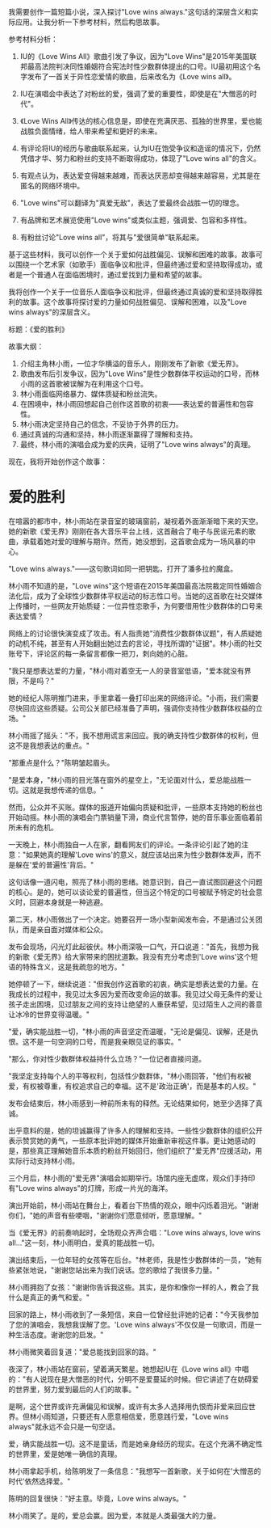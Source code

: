 <ReasoningChainRenderer>

我需要创作一篇短篇小说，深入探讨"Love wins always."这句话的深层含义和实际应用。让我分析一下参考材料，然后构思故事。

参考材料分析：

1. IU的《Love Wins All》歌曲引发了争议，因为"Love Wins"是2015年美国联邦最高法院判决同性婚姻符合宪法时性少数群体提出的口号。IU最初用这个名字发布了一首关于异性恋爱情的歌曲，后来改名为《Love wins all》。

2. IU在演唱会中表达了对粉丝的爱，强调了爱的重要性，即使是在"大憎恶的时代"。

3. 《Love Wins All》传达的核心信息是，即使在充满厌恶、孤独的世界里，爱也能战胜负面情绪，给人带来希望和更好的未来。

4. 有评论将IU的经历与歌曲联系起来，认为IU在饱受争议和造谣的情况下，仍然凭借才华、努力和粉丝的支持不断取得成功，体现了"Love wins all"的含义。

5. 有观点认为，表达爱变得越来越难，而表达厌恶却变得越来越容易，尤其是在匿名的网络环境中。

6. "Love wins"可以翻译为"真爱无敌"，表达了爱最终会战胜一切的理念。

7. 有品牌和艺术展览使用"Love wins"或类似主题，强调爱、包容和多样性。

8. 有粉丝讨论"Love wins all"，将其与"爱很简单"联系起来。

基于这些材料，我可以创作一个关于爱如何战胜偏见、误解和困难的故事。故事可以围绕一个艺术家（如歌手）面临争议和批评，但最终通过爱和坚持取得成功，或者是一个普通人在面临困境时，通过爱找到力量和希望的故事。

我将创作一个关于一位音乐人面临争议和批评，但最终通过真诚的爱和坚持取得胜利的故事。这个故事将探讨爱的力量如何战胜偏见、误解和困难，以及"Love wins always"的深层含义。

标题：《爱的胜利》

故事大纲：
1. 介绍主角林小雨，一位才华横溢的音乐人，刚刚发布了新歌《爱无界》。
2. 歌曲发布后引发争议，因为"Love Wins"是性少数群体平权运动的口号，而林小雨的这首歌被误解为在利用这个口号。
3. 林小雨面临网络暴力、媒体质疑和粉丝流失。
4. 在困境中，林小雨回想起自己创作这首歌的初衷——表达爱的普遍性和包容性。
5. 林小雨决定坚持自己的信念，不妥协于外界的压力。
6. 通过真诚的沟通和坚持，林小雨逐渐赢得了理解和支持。
7. 最终，林小雨的演唱会成为爱的庆典，证明了"Love wins always"的真理。

现在，我将开始创作这个故事：
</ReasoningChainRenderer>

# 爱的胜利

在喧嚣的都市中，林小雨站在录音室的玻璃窗前，凝视着外面渐渐暗下来的天空。她的新歌《爱无界》刚刚在各大音乐平台上线，这首融合了电子与民谣元素的歌曲，承载着她对爱的理解与期许。然而，她没想到，这首歌会成为一场风暴的中心。

"Love wins always."——这句歌词如同一把钥匙，打开了潘多拉的魔盒。

林小雨不知道的是，"Love wins"这个短语在2015年美国最高法院裁定同性婚姻合法化后，成为了全球性少数群体平权运动的标志性口号。当她的这首歌在社交媒体上传播时，一些网友开始质疑：一位异性恋歌手，为何要借用性少数群体的口号来表达爱情？

网络上的讨论很快演变成了攻击。有人指责她"消费性少数群体议题"，有人质疑她的动机不纯，甚至有人开始翻出她过去的言论，寻找所谓的"证据"。林小雨的社交账号下，评论区的每一条留言都像一把刀，刺向她的心脏。

"我只是想表达爱的力量，"林小雨对着空无一人的录音室低语，"爱本就没有界限，不是吗？"

她的经纪人陈明推门进来，手里拿着一叠打印出来的网络评论。"小雨，我们需要尽快回应这些质疑。公司公关部已经准备了声明，强调你支持性少数群体权益的立场。"

林小雨摇了摇头："不，我不想用谎言来回应。我的确支持性少数群体的权利，但这不是我想表达的重点。"

"那重点是什么？"陈明皱起眉头。

"是爱本身，"林小雨的目光落在窗外的星空上，"无论面对什么，爱总能战胜一切。这就是我想传递的信息。"

然而，公众并不买账。媒体的报道开始偏向质疑和批评，一些原本支持她的粉丝也开始动摇。林小雨的演唱会门票销量下滑，商业代言暂停，她的音乐事业面临着前所未有的危机。

一天晚上，林小雨独自一人在家，翻看网友们的评论。一条评论引起了她的注意："如果她真的理解'Love wins'的意义，就应该站出来为性少数群体发声，而不是躲在'爱的普遍性'背后。"

这句话像一道闪电，照亮了林小雨的思绪。她意识到，自己一直试图回避这个问题的核心。是的，她可以谈论爱的普遍性，但当这个特定的口号被赋予特定的社会意义时，回避本身就是一种逃避。

第二天，林小雨做出了一个决定。她要召开一场小型新闻发布会，不是通过公关团队，而是亲自面对媒体和公众。

发布会现场，闪光灯此起彼伏。林小雨深吸一口气，开口说道："首先，我想为我的新歌《爱无界》给大家带来的困扰道歉。我没有充分考虑到'Love wins'这个短语的特殊含义，这是我疏忽的地方。"

她停顿了一下，继续说道："但我创作这首歌的初衷，确实是想表达爱的力量。在我成长的过程中，我见过太多因为爱而改变命运的故事。我见过父母无条件的爱让孩子走出困境，见过朋友之间的支持让绝望的人重获希望，见过陌生人之间的善意让冰冷的世界变得温暖。"

"爱，确实能战胜一切，"林小雨的声音坚定而温暖，"无论是偏见、误解，还是仇恨。这不是一句空洞的口号，而是我亲眼见证的事实。"

"那么，你对性少数群体权益持什么立场？"一位记者直接问道。

"我坚定支持每个人的平等权利，包括性少数群体，"林小雨回答，"他们有权被爱，有权被尊重，有权追求自己的幸福。这不是'政治正确'，而是基本的人权。"

发布会结束后，林小雨感到一种前所未有的释然。无论结果如何，她至少选择了真诚。

出乎意料的是，她的坦诚赢得了许多人的理解和支持。一些性少数群体的组织公开表示赞赏她的勇气，一些原本批评她的媒体开始重新审视这件事。更让她感动的是，那些真正理解她音乐本质的粉丝开始回归，他们组织了"爱无界"应援活动，用实际行动支持林小雨。

三个月后，林小雨的"爱无界"演唱会如期举行。场馆内座无虚席，观众们手持印有"Love wins always"的灯牌，形成一片光的海洋。

演出开始前，林小雨站在舞台上，看着台下热情的观众，眼中闪烁着泪光。"谢谢你们，"她的声音有些哽咽，"谢谢你们愿意倾听，愿意理解。"

当《爱无界》的前奏响起时，全场观众齐声合唱："Love wins always, love wins all..."这一刻，林小雨明白，爱真的能战胜一切。

演出结束后，一位年轻的女孩等在后台。"林老师，我是性少数群体的一员，"她有些紧张地说，"谢谢您站出来为我们说话。您的歌给了我很多力量。"

林小雨拥抱了女孩："谢谢你告诉我这些。其实，是你和像你一样的人，教会了我什么是真正的勇气和爱。"

回家的路上，林小雨收到了一条短信，来自一位曾经批评她的记者："今天我参加了您的演唱会，我想我误解了您。'Love wins always'不仅仅是一句歌词，而是一种生活态度。谢谢您的启发。"

林小雨微笑着回复道："爱总能找到回家的路。"

夜深了，林小雨站在窗前，望着满天繁星。她想起IU在《Love wins all》中唱的："有人说现在是大憎恶的时代，分明不是爱蔓延的时候。但它讲述了在妨碍爱的世界里，努力爱到最后的人们的故事。"

是啊，这个世界或许充满偏见和误解，或许有太多人选择用仇恨而非爱来回应世界。但林小雨知道，只要还有人愿意相信爱，愿意践行爱，"Love wins always"就永远不会只是一句空话。

爱，确实能战胜一切。这不是童话，而是她亲身经历的现实。在这个充满不确定性的世界里，爱是她唯一确信的真理。

林小雨拿起手机，给陈明发了一条信息："我想写一首新歌，关于如何在'大憎恶的时代'依然选择爱。"

陈明的回复很快："好主意。毕竟，Love wins always。"

林小雨笑了。是的，爱总会赢。因为爱，本就是人类最强大的力量。